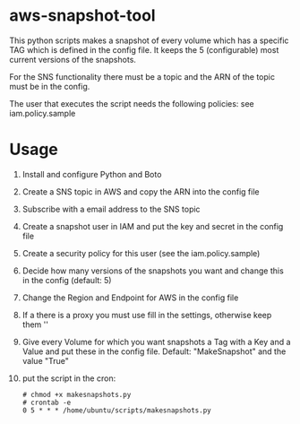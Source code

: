 aws-snapshot-tool
=================

This python scripts makes a snapshot of every volume which has a specific TAG which is defined in the config file. It keeps the 5 (configurable) most current versions of the snapshots.

For the SNS functionality there must be a topic and the ARN of the topic must be in the config.

The user that executes the script needs the following policies: see iam.policy.sample

Usage
==========
1. Install and configure Python and Boto
2. Create a SNS topic in AWS and copy the ARN into the config file
3. Subscribe with a email address to the SNS topic
4. Create a snapshot user in IAM and put the key and secret in the config file
5. Create a security policy for this user (see the iam.policy.sample)
6. Decide how many versions of the snapshots you want and change this in the config (default: 5)
7. Change the Region and Endpoint for AWS in the config file
8. If a there is a proxy you must use fill in the settings, otherwise keep them ''
9. Give every Volume for which you want snapshots a Tag with a Key and a Value and put these in the config file. Default: "MakeSnapshot" and the value "True"
10. put the script in the cron: 

		# chmod +x makesnapshots.py
		# crontab -e
		0 5 * * * /home/ubuntu/scripts/makesnapshots.py
